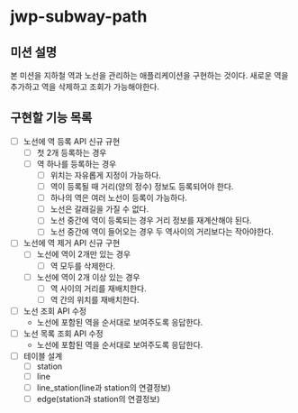# jwp-subway-path

## 미션 설명
본 미션을 지하철 역과 노선을 관리하는 애플리케이션을 구현하는 것이다.
새로운 역을 추가하고 역을 삭제하고 조회가 가능해야한다.

## 구현할 기능 목록
- [ ] 노선에 역 등록 API 신규 규현
  - [ ] 첫 2개 등록하는 경우
  - [ ] 역 하나를 등록하는 경우
    - [ ] 위치는 자유롭게 지정이 가능하다.
    - [ ] 역이 등록될 때 거리(양의 정수) 정보도 등록되어야 한다.
    - [ ] 하나의 역은 여러 노선이 등록이 가능하다.
    - [ ] 노선은 갈래길을 가질 수 없다.
    - [ ] 노선 중간에 역이 등록되는 경우 거리 정보를 재계산해야 된다.
    - [ ] 노선 중간에 역이 들어오는 경우 두 역사이의 거리보다는 작아야한다.
- [ ] 노선에 역 제거 API 신규 구현
  - [ ] 노선에 역이 2개만 있는 경우
    - [ ] 역 모두를 삭제한다.
  - [ ] 노선에 역이 2개 이상 있는 경우
    - [ ] 역 사이의 거리를 재배치한다.
    - [ ] 역 간의 위치를 재배치한다.
- [ ] 노선 조회 API 수정
  - 노선에 포함된 역을 순서대로 보여주도록 응답한다.
- [ ] 노선 목록 조회 API 수정
  - 노선에 포함된 역을 순서대로 보여주도록 응답한다.
- [ ] 테이블 설계
  - [ ] station
  - [ ] line
  - [ ] line_station(line과 station의 연결정보)
  - [ ] edge(station과 station의 연결정보)
